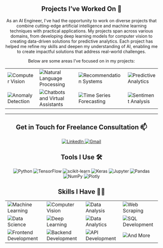 <h2 align="center">Projects I’ve Worked On 💼</h2>

<p align="center">
  As an AI Engineer, I've had the opportunity to work on diverse projects that combine cutting-edge artificial intelligence and machine learning techniques with practical applications. My projects span across various domains, from developing deep learning models for computer vision to creating data-driven solutions for predictive analytics. Each project has helped me refine my skills and deepen my understanding of AI, enabling me to create impactful solutions that address real-world challenges.
</p>

<p align="center">
  Below are some areas I’ve focused on in my projects:
</p>

<table align="center">
  <tr>
    <td><img src="https://img.shields.io/badge/Computer%20Vision-3776AB?style=flat&logo=opencv&logoColor=white" alt="Computer Vision"></td>
    <td><img src="https://img.shields.io/badge/Natural%20Language%20Processing-FF6F00?style=flat&logo=python&logoColor=white" alt="Natural Language Processing"></td>
    <td><img src="https://img.shields.io/badge/Recommendation%20Systems-4CAF50?style=flat&logo=python&logoColor=white" alt="Recommendation Systems"></td>
    <td><img src="https://img.shields.io/badge/Predictive%20Analytics-FF5722?style=flat&logo=python&logoColor=white" alt="Predictive Analytics"></td>
  </tr>
  <tr>
    <td><img src="https://img.shields.io/badge/Anomaly%20Detection-2196F3?style=flat&logo=python&logoColor=white" alt="Anomaly Detection"></td>
    <td><img src="https://img.shields.io/badge/Chatbots%20and%20Virtual%20Assistants-673AB7?style=flat&logo=dialogflow&logoColor=white" alt="Chatbots and Virtual Assistants"></td>
    <td><img src="https://img.shields.io/badge/Time%20Series%20Forecasting-3F51B5?style=flat&logo=python&logoColor=white" alt="Time Series Forecasting"></td>
    <td><img src="https://img.shields.io/badge/Sentiment%20Analysis-FF9800?style=flat&logo=python&logoColor=white" alt="Sentiment Analysis"></td>
  </tr>
</table>

---

<h2 align="center">Get in Touch for Freelance Consultation 📫 </h2>

<p align="center">
  <a href="https://www.linkedin.com/in/maryam-s-a40035248">
    <img src="https://img.shields.io/badge/LinkedIn-Maryam%20Sana-blue?style=flat&logo=linkedin&logoColor=white" alt="LinkedIn">
  </a>
  <a href="mailto:maryamsana411@gmail.com">
    <img src="https://img.shields.io/badge/Gmail-maryamsana411@gmail.com-red?style=flat&logo=gmail&logoColor=white" alt="Gmail">
  </a>
</p>

<h2 align="center"> Tools I Use 🛠️</h2>

<p align="center">
  <img src="https://img.shields.io/badge/Python-3776AB?style=flat&logo=python&logoColor=white" alt="Python">
  <img src="https://img.shields.io/badge/TensorFlow-FF6F00?style=flat&logo=tensorflow&logoColor=white" alt="TensorFlow">
  <img src="https://img.shields.io/badge/scikit--learn-F7931E?style=flat&logo=scikit-learn&logoColor=white" alt="scikit-learn">
  <img src="https://img.shields.io/badge/Keras-D00000?style=flat&logo=keras&logoColor=white" alt="Keras">
  <img src="https://img.shields.io/badge/Jupyter-F37626?style=flat&logo=jupyter&logoColor=white" alt="Jupyter">
  <img src="https://img.shields.io/badge/Pandas-150458?style=flat&logo=pandas&logoColor=white" alt="Pandas">
  <img src="https://img.shields.io/badge/NumPy-013243?style=flat&logo=numpy&logoColor=white" alt="NumPy">
  <img src="https://img.shields.io/badge/Plotly-3F4F75?style=flat&logo=plotly&logoColor=white" alt="Plotly">
</p>

<h2 align="center">Skills I Have 🤸‍♂️</h2>

<table align="center">
  <tr>
    <td><img src="https://img.shields.io/badge/Machine%20Learning-3776AB?style=flat&logo=python&logoColor=white" alt="Machine Learning"></td>
    <td><img src="https://img.shields.io/badge/Computer%20Vision-FF6F00?style=flat&logo=tensorflow&logoColor=white" alt="Computer Vision"></td>
    <td><img src="https://img.shields.io/badge/Data%20Analysis-4CAF50?style=flat&logo=pandas&logoColor=white" alt="Data Analysis"></td>
    <td><img src="https://img.shields.io/badge/Web%20Scraping-FF5722?style=flat&logo=python&logoColor=white" alt="Web Scraping"></td>
  </tr>
  <tr>
    <td><img src="https://img.shields.io/badge/Data%20Science-2196F3?style=flat&logo=python&logoColor=white" alt="Data Science"></td>
    <td><img src="https://img.shields.io/badge/Deep%20Learning-673AB7?style=flat&logo=tensorflow&logoColor=white" alt="Deep Learning"></td>
    <td><img src="https://img.shields.io/badge/Data%20Analytics-3F51B5?style=flat&logo=python&logoColor=white" alt="Data Analytics"></td>
    <td><img src="https://img.shields.io/badge/SQL%20Development-FF9800?style=flat&logo=mysql&logoColor=white" alt="SQL Development"></td>
  </tr>
  <tr>
    <td><img src="https://img.shields.io/badge/Frontend%20Development-FFEB3B?style=flat&logo=html5&logoColor=black" alt="Frontend Development"></td>
    <td><img src="https://img.shields.io/badge/Backend%20Development-FFC107?style=flat&logo=django&logoColor=black" alt="Backend Development"></td>
    <td><img src="https://img.shields.io/badge/API%20Development-00BCD4?style=flat&logo=python&logoColor=white" alt="API Development"></td>
    <td><img src="https://img.shields.io/badge/And%20More-8BC34A?style=flat&logo=python&logoColor=white" alt="And More"></td>
  </tr>
</table>
